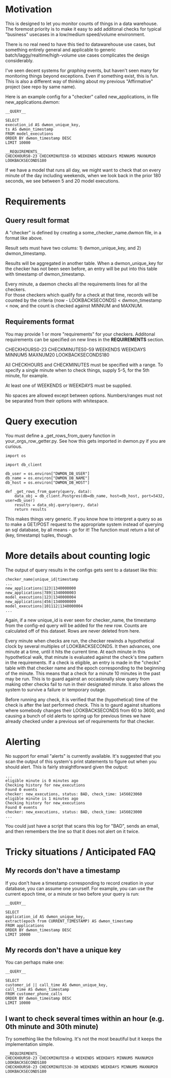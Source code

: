 # Motivation

This is designed to let you monitor counts of things in a data warehouse.  
The foremost priority is to make it easy to add additonal checks for typical 
"business" usecases in a low/medium speed/volume environment.

There is no real need to have this tied to datawarehouse use cases, but something 
entirely general and applicable to generic batch/laggy/realtime/high-volume use 
cases complicates the design considerably.

I've seen decent systems for _graphing_ events, but haven't seen many for 
monitoring things beyond exceptions.  Even if something exist, this is fun.  This 
is also a different way of thinking about my previous "Affirmative" project (see repo by same name).

Here is an example config for a "checker" called new_applications, in file new_applications.dwmon:

```
__QUERY__

SELECT
execution_id AS dwmon_unique_key,
ts AS dwmon_timestamp
FROM model_executions
ORDER BY dwmon_timestamp DESC
LIMIT 10000

__REQUIREMENTS__
CHECKHOURS0-23 CHECKMINUTES0-59 WEEKENDS WEEKDAYS MINNUM5 MAXNUM20 LOOKBACKSECONDS180
```

If we have a model that runs all day, we might want to check that on
every minute of the day including weekends, when we look back in the prior 
180 seconds, we see between 5 and 20 model executions.

# Requirements

## Query result format
A "checker" is defined by creating a some_checker_name.dwmon file, in a format 
like above.

Result sets must have two colums: 1) dwmon_unique_key, and 2) dwmon_timestamp.

Results will be aggregated in another table.  When a dwmon_unique_key for the
checker has not been seen before, an entry will be put into this table with
timestamp of dwmon_timestamp.

Every minute, a daemon checks all the requirements lines for all the checkers.  
For those checkers which qualify for a check at that time, records will be 
counted by the criteria (now - LOOKBACKSECONDS) < dwmon_timestamp < now, 
and the count is checked against MINNUM and MAXNUM.

## Requirements format
You may provide 1 or more "requirements" for your checkers.
Additonal requirements can be specified on new lines in the __REQUIREMENTS__ section.

CHECKHOURS0-23 CHECKMINUTES0-59 WEEKENDS WEEKDAYS MINNUM5 MAXNUM20 LOOKBACKSECONDS180

All CHECKHOURS and CHECKMINUTES must be specified with a range.  To specify 
a single minute when to check things, supply 5-5, for the 5th minute, for example.

At least one of WEEKENDS or WEEKDAYS must be supplied.

No spaces are allowed except between options.  Numbers/ranges must not be separated 
from their options with whitespace.

# Query execution
You must define a _get_rows_from_query function in your_orgs_row_getter.py.  See how this 
gets imported in dwmon.py if you are curious.

```
import os

import db_client

db_user = os.environ["DWMON_DB_USER"]
db_name = os.environ["DWMON_DB_NAME"]
db_host = os.environ["DWMON_DB_HOST"]

def _get_rows_from_query(query, data):
    data_obj = db_client.Postgres(db=db_name, host=db_host, port=5432, user=db_user)
    results = data_obj.query(query, data)
    return results
```

This makes things very generic.  If you know how to interpret a query so as to make a GET/POST 
request to the appropriate system instead of querying an sql database, by all means - go for it!
The function must return a list of (key, timestamp) tuples, though.

# More details about counting logic
The output of query results in the configs gets sent to a dataset like this:

```
checker_name|unique_id|timestamp
...
new_applications|123|1340000000
new_applications|789|1340000003
model_executions|123|1340000004
new_applications|456|1340000009
model_executions|101112|1340000004
...
```

Again, if a new unique_id is ever seen for checker_name, the timestamp from the
config-ed query will be added for the new row.  Counts are calculated off of
this dataset.  Rows are never deleted from here.


Every minute when checks are run, the checker rewinds a hypothetical clock 
by several multiples of LOOKBACKSECONDS.  It then advances, one minute 
at a time, until it hits the current time.  At each minute in this hypothetical 
walk, that minute is evaluated against the check's time pattern in the requirements.
If a check is eligible, an entry is made in the "checks" table with that checker name 
and the epoch corresponding to the beginning of the minute.  This means that a check 
for a minute 10 minutes in the past may be run.  This is to guard against an occasionally 
slow query from making other checks fail to run in their designated minute.  It also 
allows the system to survive a failure or temporary outage.

Before running any check, it is verified that the (hypothetical) time of the
check is after the last performed check.  This is to gaurd against situations 
where somebody changes their LOOKBACKSECONDS from 60 to 3600, and causing a 
bunch of old alerts to spring up for previous times we have already checked under 
a previous set of requirements for that checker.

# Alerting
No support for email "alerts" is currently available.  It's suggested that you 
scan the output of this system's print statements to figure out when you should 
alert.  This is fairly straightforward given the output:

```
...
eligible minute is 0 minutes ago
Checking history for new_executions
Found 0 events
checker: new_executions, status: BAD, check_time: 1456023060
eligible minute is 1 minutes ago
Checking history for new_executions
Found 0 events
checker: new_executions, status: BAD, check_time: 1456023000
...
```

You could just have a script that scans this log for "BAD", sends an email, and
then remembers the line so that it does not alert on it twice.

# Tricky situations / Anticipated FAQ
## My records don't have a timestamp
If you don't have a timestamp corresponding to record creation in your database, 
you can assume one yourself.  For example, you can use the current epoch time, 
or a minute or two before your query is run:

```
__QUERY__

SELECT
application_id AS dwmon_unique_key,
extract(epoch from CURRENT_TIMESTAMP) AS dwmon_timestamp
FROM applications
ORDER BY dwmon_timestamp DESC
LIMIT 10000
```

## My records don't have a unique key
You can perhaps make one:
```
__QUERY__

SELECT
customer_id || call_time AS dwmon_unique_key,
call_time AS dwmon_timestamp
FROM customer_phone_calls
ORDER BY dwmon_timestamp DESC
LIMIT 10000
```

## I want to check several times within an hour (e.g. 0th minute and 30th minute)
Try something like the following.  It's not the most beautiful but it keeps 
the implementation simple.

```
__REQUIREMENTS__
CHECKHOURS0-23 CHECKMINUTES0-0 WEEKENDS WEEKDAYS MINNUM5 MAXNUM20 LOOKBACKSECONDS180
CHECKHOURS0-23 CHECKMINUTES30-30 WEEKENDS WEEKDAYS MINNUM5 MAXNUM20 LOOKBACKSECONDS180
```

